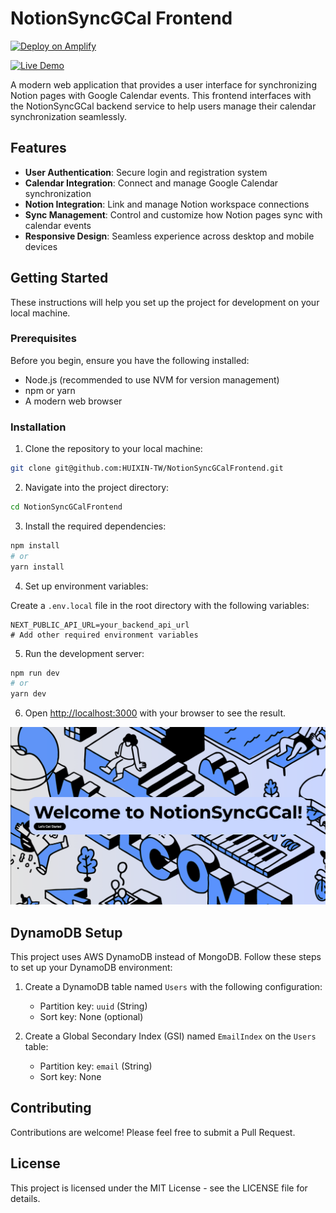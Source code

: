 # NotionSyncGCal Frontend

[![Deploy on Amplify](https://img.shields.io/badge/Deploy-AWS%20Amplify-orange?logo=awsamplify&style=for-the-badge)](https://console.aws.amazon.com/amplify/home)

[![Live Demo](https://img.shields.io/badge/View-Live%20Demo-green?style=for-the-badge)](https://notionsyncgcal.huixinyang.com/)

A modern web application that provides a user interface for synchronizing Notion pages with Google Calendar events. This frontend interfaces with the NotionSyncGCal backend service to help users manage their calendar synchronization seamlessly.

## Features

- **User Authentication**: Secure login and registration system
- **Calendar Integration**: Connect and manage Google Calendar synchronization
- **Notion Integration**: Link and manage Notion workspace connections
- **Sync Management**: Control and customize how Notion pages sync with calendar events
- **Responsive Design**: Seamless experience across desktop and mobile devices

## Getting Started

These instructions will help you set up the project for development on your local machine.

### Prerequisites

Before you begin, ensure you have the following installed:

- Node.js (recommended to use NVM for version management)
- npm or yarn
- A modern web browser

### Installation

1. Clone the repository to your local machine:

```bash
git clone git@github.com:HUIXIN-TW/NotionSyncGCalFrontend.git
```

2. Navigate into the project directory:

```bash
cd NotionSyncGCalFrontend
```

3. Install the required dependencies:

```bash
npm install
# or
yarn install
```

4. Set up environment variables:

Create a `.env.local` file in the root directory with the following variables:

```env
NEXT_PUBLIC_API_URL=your_backend_api_url
# Add other required environment variables
```

5. Run the development server:

```bash
npm run dev
# or
yarn dev
```

6. Open [http://localhost:3000](http://localhost:3000) with your browser to see the result.

![image](./images/image.png)

## DynamoDB Setup

This project uses AWS DynamoDB instead of MongoDB. Follow these steps to set up your DynamoDB environment:

1. Create a DynamoDB table named `Users` with the following configuration:

   - Partition key: `uuid` (String)
   - Sort key: None (optional)

2. Create a Global Secondary Index (GSI) named `EmailIndex` on the `Users` table:
   - Partition key: `email` (String)
   - Sort key: None

## Contributing

Contributions are welcome! Please feel free to submit a Pull Request.

## License

This project is licensed under the MIT License - see the LICENSE file for details.
